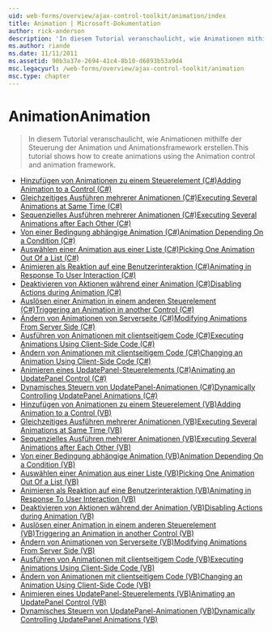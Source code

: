 ```yaml
---
uid: web-forms/overview/ajax-control-toolkit/animation/index
title: Animation | Microsoft-Dokumentation
author: rick-anderson
description: 'In diesem Tutorial veranschaulicht, wie Animationen mithilfe der Steuerung der Animation und Animationsframework erstellen.'
ms.author: riande
ms.date: 11/11/2011
ms.assetid: 90b3a37e-2694-41c4-8b10-d6893b53a9d4
msc.legacyurl: /web-forms/overview/ajax-control-toolkit/animation
msc.type: chapter
---
```

<a name="animation"></a><span data-ttu-id="1bad3-103">Animation</span><span class="sxs-lookup"><span data-stu-id="1bad3-103">Animation</span></span>
====================
> <span data-ttu-id="1bad3-104">In diesem Tutorial veranschaulicht, wie Animationen mithilfe der Steuerung der Animation und Animationsframework erstellen.</span><span class="sxs-lookup"><span data-stu-id="1bad3-104">This tutorial shows how to create animations using the Animation control and animation framework.</span></span>


- [<span data-ttu-id="1bad3-105">Hinzufügen von Animationen zu einem Steuerelement (C#)</span><span class="sxs-lookup"><span data-stu-id="1bad3-105">Adding Animation to a Control (C#)</span></span>](adding-animation-to-a-control-cs.md)
- [<span data-ttu-id="1bad3-106">Gleichzeitiges Ausführen mehrerer Animationen (C#)</span><span class="sxs-lookup"><span data-stu-id="1bad3-106">Executing Several Animations at Same Time (C#)</span></span>](executing-several-animations-at-the-same-time-cs.md)
- [<span data-ttu-id="1bad3-107">Sequenzielles Ausführen mehrerer Animationen (C#)</span><span class="sxs-lookup"><span data-stu-id="1bad3-107">Executing Several Animations after Each Other (C#)</span></span>](executing-several-animations-after-each-other-cs.md)
- [<span data-ttu-id="1bad3-108">Von einer Bedingung abhängige Animation (C#)</span><span class="sxs-lookup"><span data-stu-id="1bad3-108">Animation Depending On a Condition (C#)</span></span>](animation-depending-on-a-condition-cs.md)
- [<span data-ttu-id="1bad3-109">Auswählen einer Animation aus einer Liste (C#)</span><span class="sxs-lookup"><span data-stu-id="1bad3-109">Picking One Animation Out Of a List (C#)</span></span>](picking-one-animation-out-of-a-list-cs.md)
- [<span data-ttu-id="1bad3-110">Animieren als Reaktion auf eine Benutzerinteraktion (C#)</span><span class="sxs-lookup"><span data-stu-id="1bad3-110">Animating in Response To User Interaction (C#)</span></span>](animating-in-response-to-user-interaction-cs.md)
- [<span data-ttu-id="1bad3-111">Deaktivieren von Aktionen während einer Animation (C#)</span><span class="sxs-lookup"><span data-stu-id="1bad3-111">Disabling Actions during Animation (C#)</span></span>](disabling-actions-during-animation-cs.md)
- [<span data-ttu-id="1bad3-112">Auslösen einer Animation in einem anderen Steuerelement (C#)</span><span class="sxs-lookup"><span data-stu-id="1bad3-112">Triggering an Animation in another Control (C#)</span></span>](triggering-an-animation-in-another-control-cs.md)
- [<span data-ttu-id="1bad3-113">Ändern von Animationen von Serverseite (C#)</span><span class="sxs-lookup"><span data-stu-id="1bad3-113">Modifying Animations From Server Side (C#)</span></span>](modifying-animations-from-the-server-side-cs.md)
- [<span data-ttu-id="1bad3-114">Ausführen von Animationen mit clientseitigem Code (C#)</span><span class="sxs-lookup"><span data-stu-id="1bad3-114">Executing Animations Using Client-Side Code (C#)</span></span>](executing-animations-using-client-side-code-cs.md)
- [<span data-ttu-id="1bad3-115">Ändern von Animationen mit clientseitigem Code (C#)</span><span class="sxs-lookup"><span data-stu-id="1bad3-115">Changing an Animation Using Client-Side Code (C#)</span></span>](changing-an-animation-using-client-side-code-cs.md)
- [<span data-ttu-id="1bad3-116">Animieren eines UpdatePanel-Steuerelements (C#)</span><span class="sxs-lookup"><span data-stu-id="1bad3-116">Animating an UpdatePanel Control (C#)</span></span>](animating-an-updatepanel-control-cs.md)
- [<span data-ttu-id="1bad3-117">Dynamisches Steuern von UpdatePanel-Animationen (C#)</span><span class="sxs-lookup"><span data-stu-id="1bad3-117">Dynamically Controlling UpdatePanel Animations (C#)</span></span>](dynamically-controlling-updatepanel-animations-cs.md)
- [<span data-ttu-id="1bad3-118">Hinzufügen von Animationen zu einem Steuerelement (VB)</span><span class="sxs-lookup"><span data-stu-id="1bad3-118">Adding Animation to a Control (VB)</span></span>](adding-animation-to-a-control-vb.md)
- [<span data-ttu-id="1bad3-119">Gleichzeitiges Ausführen mehrerer Animationen (VB)</span><span class="sxs-lookup"><span data-stu-id="1bad3-119">Executing Several Animations at Same Time (VB)</span></span>](executing-several-animations-at-the-same-time-vb.md)
- [<span data-ttu-id="1bad3-120">Sequenzielles Ausführen mehrerer Animationen (VB)</span><span class="sxs-lookup"><span data-stu-id="1bad3-120">Executing Several Animations after Each Other (VB)</span></span>](executing-several-animations-after-each-other-vb.md)
- [<span data-ttu-id="1bad3-121">Von einer Bedingung abhängige Animation (VB)</span><span class="sxs-lookup"><span data-stu-id="1bad3-121">Animation Depending On a Condition (VB)</span></span>](animation-depending-on-a-condition-vb.md)
- [<span data-ttu-id="1bad3-122">Auswählen einer Animation aus einer Liste (VB)</span><span class="sxs-lookup"><span data-stu-id="1bad3-122">Picking One Animation Out Of a List (VB)</span></span>](picking-one-animation-out-of-a-list-vb.md)
- [<span data-ttu-id="1bad3-123">Animieren als Reaktion auf eine Benutzerinteraktion (VB)</span><span class="sxs-lookup"><span data-stu-id="1bad3-123">Animating in Response To User Interaction (VB)</span></span>](animating-in-response-to-user-interaction-vb.md)
- [<span data-ttu-id="1bad3-124">Deaktivieren von Aktionen während der Animation (VB)</span><span class="sxs-lookup"><span data-stu-id="1bad3-124">Disabling Actions during Animation (VB)</span></span>](disabling-actions-during-animation-vb.md)
- [<span data-ttu-id="1bad3-125">Auslösen einer Animation in einem anderen Steuerelement (VB)</span><span class="sxs-lookup"><span data-stu-id="1bad3-125">Triggering an Animation in another Control (VB)</span></span>](triggering-an-animation-in-another-control-vb.md)
- [<span data-ttu-id="1bad3-126">Ändern von Animationen von Serverseite (VB)</span><span class="sxs-lookup"><span data-stu-id="1bad3-126">Modifying Animations From Server Side (VB)</span></span>](modifying-animations-from-the-server-side-vb.md)
- [<span data-ttu-id="1bad3-127">Ausführen von Animationen mit clientseitigem Code (VB)</span><span class="sxs-lookup"><span data-stu-id="1bad3-127">Executing Animations Using Client-Side Code (VB)</span></span>](executing-animations-using-client-side-code-vb.md)
- [<span data-ttu-id="1bad3-128">Ändern von Animationen mit clientseitigem Code (VB)</span><span class="sxs-lookup"><span data-stu-id="1bad3-128">Changing an Animation Using Client-Side Code (VB)</span></span>](changing-an-animation-using-client-side-code-vb.md)
- [<span data-ttu-id="1bad3-129">Animieren eines UpdatePanel-Steuerelements (VB)</span><span class="sxs-lookup"><span data-stu-id="1bad3-129">Animating an UpdatePanel Control (VB)</span></span>](animating-an-updatepanel-control-vb.md)
- [<span data-ttu-id="1bad3-130">Dynamisches Steuern von UpdatePanel-Animationen (VB)</span><span class="sxs-lookup"><span data-stu-id="1bad3-130">Dynamically Controlling UpdatePanel Animations (VB)</span></span>](dynamically-controlling-updatepanel-animations-vb.md)
